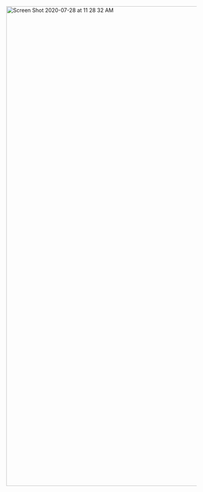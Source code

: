 <img width="1270" alt="Screen Shot 2020-07-28 at 11 28 32 AM" src="https://user-images.githubusercontent.com/7967403/88694642-6b44e280-d0c6-11ea-9bc3-8c77c578b7ab.png">


